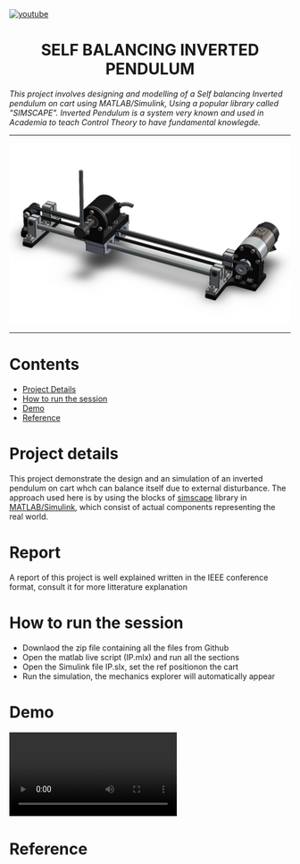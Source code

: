 <a href="https://www.youtube.com/c/Amplicationcom">
    <img src="https://img.shields.io/badge/youtube-d95652.svg?style=flat-square&" alt="youtube">
</a>

<div align="center"><h1 align="center">SELF BALANCING INVERTED PENDULUM</h1></div>


<i>This project involves designing and modelling of a Self balancing Inverted pendulum on cart using MATLAB/Simulink, Using a popular library called "SIMSCAPE". Inverted Pendulum is a system very known and used in Academia to teach Control Theory to have fundamental knowlegde.</i>

---

![](InvertedPend.png)

---

# Contents

* [Project Details](#Project-details)
* [How to run the session](#How-to-run-the-session)
* [Demo](#Demo)
* [Reference](#Reference)

# Project details

This project demonstrate the design and an simulation of an inverted pendulum on cart whch can balance itself due to external disturbance. The approach used here is by using the blocks of [simscape](https://www.mathworks.com/products/simscape.html) library in [MATLAB/Simulink](https://www.mathworks.com/products/simulink.html), which consist of actual components representing the real world.

# Report
A report of this project is well explained written in the IEEE conference format, consult it for more litterature explanation

# How to run the session
* Downlaod the zip file containing all the files from Github
* Open the matlab live script (IP.mlx) and run all the sections
* Open the Simulink file IP.slx, set the ref positionon the cart
* Run the simulation, the mechanics explorer  will automatically appear 

# Demo

![](InvertedPend.mp4)

# Reference
